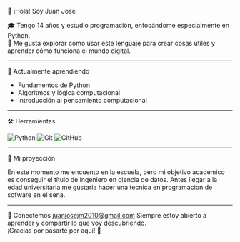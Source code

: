 👋 ¡Hola! Soy Juan José

🎓 Tengo 14 años y estudio programación, enfocándome especialmente en Python.  
🐍 Me gusta explorar cómo usar este lenguaje para crear cosas útiles y aprender cómo funciona el mundo digital.

---

🧠 Actualmente aprendiendo

- Fundamentos de Python  
- Algoritmos y lógica computacional  
- Introducción al pensamiento computacional  

---

🛠️ Herramientas

![Python](https://img.shields.io/badge/Python-3776AB?logo=python&logoColor=white)
![Git](https://img.shields.io/badge/Control-Git-orange?logo=git&logoColor=white)
![GitHub](https://img.shields.io/badge/Repositorio-GitHub-black?logo=github)

---

🎯 Mi proyección

En este momento me encuento en la escuela, pero mi objetivo academico es conseguir el título de ingeniero
en ciencia de datos. Antes llegar a la edad universitaria me gustaria hacer una tecnica en programacion de sofware
en el sena.

---

🤝 Conectemos
juanjosejm2010@gmail.com
Siempre estoy abierto a aprender y compartir lo que voy descubriendo.  
¡Gracias por pasarte por aquí! 🙌
